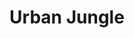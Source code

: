 ---
templateKey: collection
title: Urban Jungle
image: ../../images/urban-jungle/bangkok.jpg
images:
    - image: ../../images/urban-jungle/heffen.jpg
    - image: ../../images/urban-jungle/bangkok.jpg
    - image: ../../images/urban-jungle/dubai.jpg
    - image: ../../images/urban-jungle/deli.jpg
    - image: ../../images/urban-jungle/canal.jpg
    - image: ../../images/urban-jungle/denmark.jpg
    - image: ../../images/urban-jungle/slum.jpg
    - image: ../../images/urban-jungle/angkor.jpg
    - image: ../../images/urban-jungle/berlin.jpg
    - image: ../../images/urban-jungle/bridge.jpg
    - image: ../../images/urban-jungle/lithuania.jpg
    - image: ../../images/urban-jungle/gadansk.jpg
    - image: ../../images/urban-jungle/melbourne-memorial.jpg
    - image: ../../images/urban-jungle/yarro-river.jpg
    - image: ../../images/urban-jungle/melbourne-harbor.jpg
    - image: ../../images/urban-jungle/cairnes.jpg
    - image: ../../images/urban-jungle/locks.jpg
---
